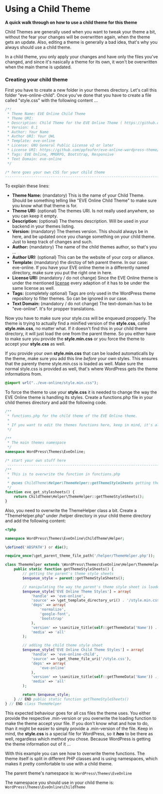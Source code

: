 # Using a Child Theme

**A quick walk through on how to use a child theme for this theme**

Child Themes are generally used when you want to tweak your theme a bit, without the fear your changes will be overwritten again, when the theme gets an update. Also, editing a theme is generally a bad idea, that's why you always should use a child theme.

In a child theme, you only apply your changes and have only the files you've changed, and since it's nasically a theme for its own, it won't be overwritten when the main theme is updated.

### Creating your child theme

First you have to create a new folder in your themes directory. Let's call this folder "eve-online-child". Once you've done that you have to create a file called "style.css" with the following content ...
```css
/*!
 * Theme Name: EVE Online Child Theme
 * Theme URI:
 * Description: Child Theme for the EVE Online Theme ( https://github.com/ppfeufer/eve-online-wordpress-theme )
 * Version: 0.1
 * Author: Your Name
 * Author URI: Your UWL
 * Template: eve-online
 * License: GNU General Public License v2 or later
 * License URI: https://github.com/ppfeufer/eve-online-wordpress-theme/blob/master/LICENSE
 * Tags: EVE Online, MMORPG, Bootstrap, Responsive
 * Text Domain: eve-online
 */

/* here goes your own CSS for your child theme
----------------------------------------------------------------------------- */
```
To explain these lines:
- **Theme Name:** (mandatory) This is the name of your Child Theme. Should be something telling like "EVE Online Child Theme" to make sure you know what that theme is for.
- **Theme URI:** (optional) The themes URI. Is not really used anywhere, so you can keep it empty.
- **Description:** (optional) The themes description. Will be used in your backend in your themes listing.
- **Version:** (mandatory) The themes version. This should always be in here, and be updated once you change something on your child theme. Just to keep track of changes and such.
- **Author:** (mandatory) The name of the child themes author, so that's you ...
- **Author URI:** (optional) This can be the website of your corp or alliance.
- **Template:** (mandatory) the dirctoy of teh parent theme. In our case: eve-online. If you have your EVE online theme in a differently named directory, make sure you put the right one in here.
- **License URI:** (mandatory / do not change) Since the EVE Online theme is under the mentioned [license](../LICENSE) every adaption of it has to be under the same license as well.
- **Tags:** (completely optional) Tags are only used in the WordPress theme repository to filter themes. So can be ignored in our case.
- **Text Domain:** (mandatory / do not change) The text-domain has to be "eve-online". It's for propper translations.

Now you have to make sure your style.css will be enqueued propperly.
The theme is trying to actually find a minified version of the **style.css**, called **style.min.css**, no matter what. If it doesn't find this in your child theme directory, it will just load the one from the parent theme. So you either have to make sure you provide the **style.min.css** or you force the theme to accept your **style.css** as well.

If you provide your own **style.min.css** that can be loaded automaticalls by the theme, make sure you add this line _before_ your own styles. This ensures that the parenty theme style.min.css is loaded as well. Make sure the normal style.css is provided as well, that's where WordPress gets the theme informations from.
```css
@import url("../eve-online/style.min.css");
```

To force the theme to use your **style.css** it is needed to change the way the EVE Online theme is handling its styles. Create a functions.php file in your child themes directory and add the following code.
```php
/**
 * functions.php for the child theme of the EVE Online theme.
 *
 * If you want to edit the themes functions here, keep in mind, it's all namespaced!
 */

/**
 * The main themes namespace
 */
namespace WordPress\Themes\EveOnline;

/* start your own stuff here
 ---------------------------------------------------------------------------- */
/**
 * This is to overwrite the function in functions.php
 *
 * @uses ChildTheme\Helper\ThemeHelper::getThemeStyleSheets getting the stylesheets that need to be enqueued
 */
function eve_get_stylesheets() {
	return ChildTheme\Helper\ThemeHelper::getThemeStyleSheets();
}
```
Also, you need to overwrite the ThemeHelper class a bit. Create a "ThemeHelper.php" under /helper directory in your child theme directory and add the following content:
```php
<?php

namespace WordPress\Themes\EveOnline\ChildTheme\Helper;

\defined('ABSPATH') or die();

require_once(\get_parent_theme_file_path('/helper/ThemeHelper.php'));

class ThemeHelper extends \WordPress\Themes\EveOnline\Helper\ThemeHelper {
	public static function getThemeStyleSheets() {
		// getting the parent's theme style sheets
		$enqueue_style = parent::getThemeStyleSheets();

		// manipulating the way the parent's theme style sheet is loaded
		$enqueue_style['EVE Online Theme Styles'] = array(
			'handle' => 'eve-online',
			'source' => \get_template_directory_uri() . '/style.min.css',
			'deps' => array(
				'normalize',
				'google-font',
				'bootstrap'
			),
			'version' => \sanitize_title(self::getThemeData('Name')) . '-' . self::getThemeData('Version'),
			'media' => 'all'
		);

		// adding the child theme style sheet
		$enqueue_style['EVE Online Child Theme Styles'] = array(
			'handle' => 'eve-online-child',
			'source' => \get_theme_file_uri('/style.css'),
			'deps' => array(
				'eve-online'
			),
			'version' => \sanitize_title(self::getThemeData('Name')) . '-' . self::getThemeData('Version'),
			'media' => 'all'
		);

		return $enqueue_style;
	} // END public static function getThemeStyleSheets()
} // END class ThemeHelper
````
This expected behaviour goes for all css files the theme uses. You either provide the respective .min-version or you overwrite the loading function to make the theme accept your file. If you don't know what and how to do, than it might be easier to simply provide a .min-version of the file. Keep in mind, the **style.css** is a special file for WordPress, so it **_has_** to be there as well, regardless which method you chose. Because WordPress is getting the theme information out of it ...

With this example you can see how to overwrite theme functions. The theme itself is split in different PHP classes and is using namespaces, which makes it pretty comfortable to use with a child theme.

The parent theme's namespace is:
```WordPress\Themes\EveOnline```

The namespace you should use in your child theme is:
```WordPress\Themes\EveOnline\ChildTheme```
